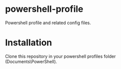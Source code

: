 # powershell-profile
Powershell profile and related config files.

# Installation
Clone this repository in your powershell profiles folder (Documents\PowerShell).
